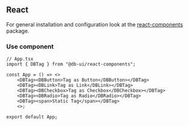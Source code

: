 ## React

For general installation and configuration look at the [react-components](https://www.npmjs.com/package/@db-ui/react-components) package.

### Use component

```tsx App.tsx
// App.tsx
import { DBTag } from "@db-ui/react-components";

const App = () => <>
	<DBTag><DBButton>Tag as Button</DBButton></DBTag>
	<DBTag><DBLink>Tag as Link</DBLink></DBTag>
	<DBTag><DBCheckbox>Tag as Checkbox</DBCheckbox></DBTag>
	<DBTag><DBRadio>Tag as Radio</DBRadio></DBTag>
	<DBTag><span>Static Tag</span></DBTag>
	<>;

export default App;
```
